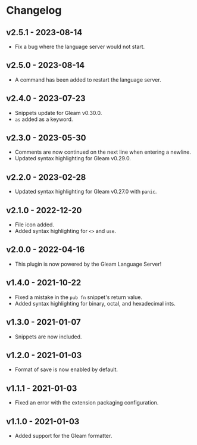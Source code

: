 # Changelog

## v2.5.1 - 2023-08-14

- Fix a bug where the language server would not start.

## v2.5.0 - 2023-08-14

- A command has been added to restart the language server.

## v2.4.0 - 2023-07-23

- Snippets update for Gleam v0.30.0.
- `as` added as a keyword.

## v2.3.0 - 2023-05-30

- Comments are now continued on the next line when entering a newline.
- Updated syntax highlighting for Gleam v0.29.0.

## v2.2.0 - 2023-02-28

- Updated syntax highlighting for Gleam v0.27.0 with `panic`.

## v2.1.0 - 2022-12-20

- File icon added.
- Added syntax highlighting for `<>` and `use`.

## v2.0.0 - 2022-04-16

- This plugin is now powered by the Gleam Language Server!

## v1.4.0 - 2021-10-22

- Fixed a mistake in the `pub fn` snippet's return value.
- Added syntax highlighting for binary, octal, and hexadecimal ints.

## v1.3.0 - 2021-01-07

- Snippets are now included.

## v1.2.0 - 2021-01-03

- Format of save is now enabled by default.

## v1.1.1 - 2021-01-03

- Fixed an error with the extension packaging configuration.

## v1.1.0 - 2021-01-03

- Added support for the Gleam formatter.
